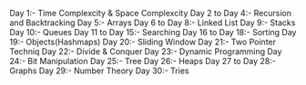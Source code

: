 Day 1:- Time Complexcity & Space Complexcity
Day 2 to Day 4:- Recursion and Backtracking
Day 5:- Arrays
Day 6 to Day 8:- Linked List
Day 9:- Stacks 
Day 10:- Queues
Day 11 to Day 15:- Searching
Day 16 to Day 18:- Sorting
Day 19:- Objects(Hashmaps)
Day 20:- Sliding Window
Day 21:- Two Pointer Techniq
Day 22:- Divide & Conquer
Day 23:- Dynamic Programming
Day 24:- Bit Manipulation
Day 25:- Tree
Day 26:- Heaps
Day 27 to Day 28:- Graphs 
Day 29:- Number Theory
Day 30:- Tries